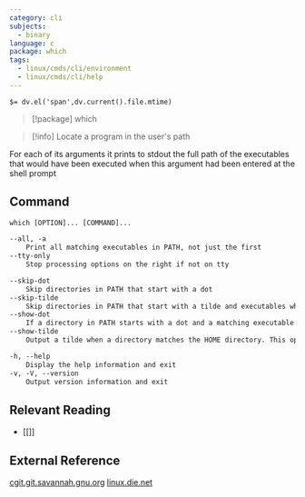 ```yaml
---
category: cli
subjects:
  - binary
language: c
package: which
tags:
  - linux/cmds/cli/environment
  - linux/cmds/cli/help
---
```


`$= dv.el('span',dv.current().file.mtime)`
> [!package] which

> [!info] Locate a program in the user's path

For each of its arguments it prints to stdout the full path of the executables that would have been executed when this argument had been entered at the shell prompt

## Command
```txt
which [OPTION]... [COMMAND]...

--all, -a
	Print all matching executables in PATH, not just the first
--tty-only
	Stop processing options on the right if not on tty

--skip-dot
	Skip directories in PATH that start with a dot
--skip-tilde
	Skip directories in PATH that start with a tilde and executables which reside in the HOME directory
--show-dot
	If a directory in PATH starts with a dot and a matching executable was found for that path, then print the relative path
--show-tilde
	Output a tilde when a directory matches the HOME directory. This option is ignored when which is invoked as root

-h, --help
	Display the help information and exit 
-v, -V, --version
	Output version information and exit
```

## Relevant Reading
- [[]]

## External Reference
[cgit.git.savannah.gnu.org](https://cgit.git.savannah.gnu.org/cgit/which.git)
[linux.die.net](https://linux.die.net/man/1/which)
